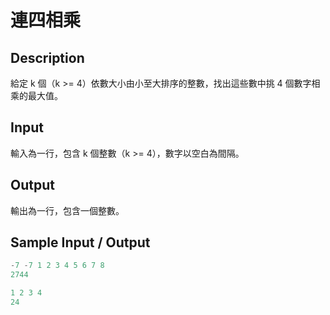 # 連四相乘

## Description

給定 k 個（k >= 4）依數大小由小至大排序的整數，找出這些數中挑 4 個數字相乘的最大值。

## Input

輸入為一行，包含 k 個整數（k >= 4），數字以空白為間隔。

## Output

輸出為一行，包含一個整數。

## Sample Input / Output

```py
-7 -7 1 2 3 4 5 6 7 8
2744
```
```py
1 2 3 4
24
```